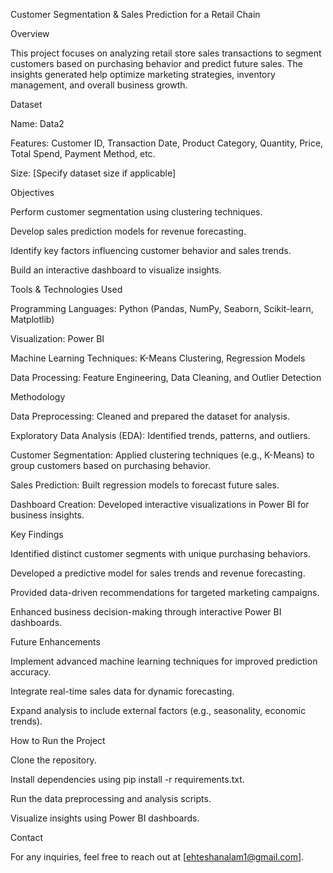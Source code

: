 Customer Segmentation & Sales Prediction for a Retail Chain

Overview

This project focuses on analyzing retail store sales transactions to segment customers based on purchasing behavior and predict future sales. The insights generated help optimize marketing strategies, inventory management, and overall business growth.

Dataset

Name: Data2



Features: Customer ID, Transaction Date, Product Category, Quantity, Price, Total Spend, Payment Method, etc.

Size: [Specify dataset size if applicable]

Objectives

Perform customer segmentation using clustering techniques.

Develop sales prediction models for revenue forecasting.

Identify key factors influencing customer behavior and sales trends.

Build an interactive dashboard to visualize insights.

Tools & Technologies Used

Programming Languages: Python (Pandas, NumPy, Seaborn, Scikit-learn, Matplotlib)

Visualization: Power BI

Machine Learning Techniques: K-Means Clustering, Regression Models

Data Processing: Feature Engineering, Data Cleaning, and Outlier Detection

Methodology

Data Preprocessing: Cleaned and prepared the dataset for analysis.

Exploratory Data Analysis (EDA): Identified trends, patterns, and outliers.

Customer Segmentation: Applied clustering techniques (e.g., K-Means) to group customers based on purchasing behavior.

Sales Prediction: Built regression models to forecast future sales.

Dashboard Creation: Developed interactive visualizations in Power BI for business insights.

Key Findings

Identified distinct customer segments with unique purchasing behaviors.

Developed a predictive model for sales trends and revenue forecasting.

Provided data-driven recommendations for targeted marketing campaigns.

Enhanced business decision-making through interactive Power BI dashboards.

Future Enhancements

Implement advanced machine learning techniques for improved prediction accuracy.

Integrate real-time sales data for dynamic forecasting.

Expand analysis to include external factors (e.g., seasonality, economic trends).

How to Run the Project

Clone the repository.

Install dependencies using pip install -r requirements.txt.

Run the data preprocessing and analysis scripts.

Visualize insights using Power BI dashboards.

Contact

For any inquiries, feel free to reach out at [ehteshanalam1@gmail.com].
